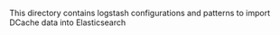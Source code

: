 This directory contains logstash configurations and patterns to 
import DCache data into Elasticsearch 

